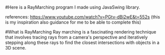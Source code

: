 #Here is a RayMarching program I made using JavaSwing library. 

references: https://www.youtube.com/watch?v=PGtv-dBi2wE&t=552s (this is my inspiration also guidance for me to be able to complete this)

#What is RayMarching
Ray marching is a fascinating rendering technique that involves tracing rays from a camera's perspective and iteratively stepping along these rays to find the closest intersections with objects in a 3D scene.

